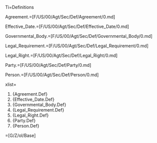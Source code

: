 Ti=Definitions

Agreement.=[F/US/00/Agt/Sec/Def/Agreement/0.md]

Effective_Date.=[F/US/00/Agt/Sec/Def/Effective_Date/0.md]

Governmental_Body.=[F/US/00/Agt/Sec/Def/Governmental_Body/0.md]

Legal_Requirement.=[F/US/00/Agt/Sec/Def/Legal_Requirement/0.md]

Legal_Right.=[F/US/00/Agt/Sec/Def/Legal_Right/0.md]

Party.=[F/US/00/Agt/Sec/Def/Party/0.md]

Person.=[F/US/00/Agt/Sec/Def/Person/0.md]

xlist=<ol><li>{Agreement.Def}<li>{Effective_Date.Def}<li>{Governmental_Body.Def}<li>{Legal_Requirement.Def}<li>{Legal_Right.Def}<li>{Party.Def}<li>{Person.Def}</ol>

=[G/Z/ol/Base]
